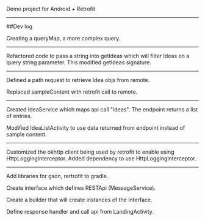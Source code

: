 Demo project for Android + Retrofit

-------------------------------------------------------------------
##Dev log

Creating a queryMap, a more complex query.

-------------------------------------------------------------------
Refactored code to pass a string into getIdeas which will filter Ideas on a query string parameter.
    This modified getIdeas signature. 

-------------------------------------------------------------------
Defined a path request to retrieve Idea objs from remote.

Replaced sampleContent with retrofit call to remote.

-------------------------------------------------------------------

Created IdeaService which maps api call "ideas". The endpoint returns a list of entries.

Modified IdeaListActivity to use data returned from endpoint instead of sample content.


-------------------------------------------------------------------

Customized the okhttp client being used by retrofit to enable using HttpLoggingInterceptor.
    Added dependency to use HttpLoggingInterceptor.

-------------------------------------------------------------------
Add libraries for gson, rertrofit to gradle.

Create interface which defines RESTApi (MessageService).

Create a builder that will create instances of the interface.

Define response handler and call api from LandingActivity.